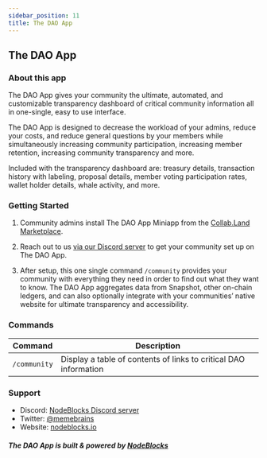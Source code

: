 ```yaml
---
sidebar_position: 11
title: The DAO App
---
```


## The DAO App

### About this app

The DAO App gives your community the ultimate, automated, and customizable transparency dashboard of critical community information all in one-single, easy to use interface.

The DAO App is designed to decrease the workload of your admins, reduce your costs, and reduce general questions by your members while simultaneously increasing community participation, increasing member retention, increasing community transparency and more.

Included with the transparency dashboard are: treasury details, transaction history with labeling, proposal details, member voting participation rates, wallet holder details, whale activity, and more.

### Getting Started

1. Community admins install The DAO App Miniapp from the [Collab.Land Marketplace](https://cc.collab.land/).

2. Reach out to us [via our Discord server](https://discord.gg/QQAJX9Xz) to get your community set up on The DAO App.

3. After setup, this one single command `/community` provides your community with everything they need in order to find out what they want to know. The DAO App aggregates data from Snapshot, other on-chain ledgers, and can also optionally integrate with your communities’ native website for ultimate transparency and accessibility.

### Commands

| Command     | Description |
| ----------- | ----------- |
| `/community`   | Display a table of contents of links to critical DAO information |

### Support

* Discord: [NodeBlocks Discord server](https://discord.gg/QQAJX9Xz)
* Twitter: [@memebrains](https://twitter.com/memebrains) 
* Website: [nodeblocks.io](https://nodeblocks.io)

##### The DAO App is built & powered by [NodeBlocks](https://nodeblocks.io)